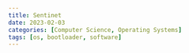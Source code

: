 ```yaml
---
title: Sentinet
date: 2023-02-03
categories: [Computer Science, Operating Systems]
tags: [os, bootloader, software]
---
```



